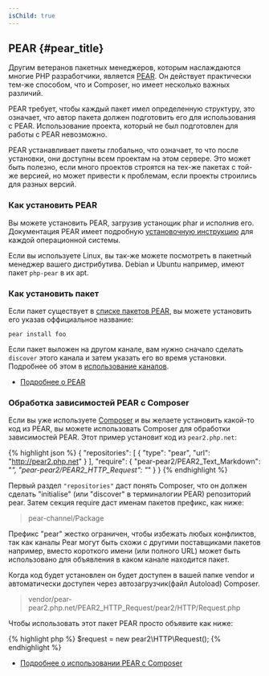 ```yaml
---
isChild: true
---
```


## PEAR {#pear_title}

Другим ветеранов пакетных менеджеров, которым наслаждаются многие PHP разработчики, является [PEAR][1]. Он действует
практически тем-же способом, что и Composer, но имеет несколько важных различий.

PEAR требует, чтобы каждый пакет имел определенную структуру, это означает, что автор пакета должен подготовить его
для использования с PEAR. Использование проекта, который не был подготовлен для работы с PEAR невозможно.

PEAR устанавливает пакеты глобально, что означает, то что после установки, они доступны всем проектам на этом 
сервере. Это может быть полезно, если много проектов строятся на тех-же пакетах с той-же версией, но может
привести к проблемам, если проекты строились для разных версий.

### Как установить PEAR

Вы можете установить PEAR, загрузив устанощик phar и исполнив его. Документация PEAR имеет подробную 
[установочную инструкцию][2] для каждой операционной системы.

Если вы используете Linux, вы так-же можете посмотреть в пакетный менеджер вашего дистрибутива. Debian и Ubuntu
например, имеют пакет ``php-pear`` в их apt.

### Как установить пакет

Если пакет существует в [списке пакетов PEAR][3], вы можете установить его указав оффициальное название:

    pear install foo

Если пакет выложен на другом канале, вам нужно сначало сделать `discover` этого канала и затем указать его
во время установки. Подробнее об этом в [использование каналов][4].

* [Подробнее о PEAR][1]

### Обработка зависимостей PEAR с Composer

Если вы уже используете [Composer][5] и вы желаете установить какой-то код из PEAR, вы можете
использовать Composer для обработки зависимостей PEAR. Этот пример установит код из `pear2.php.net`:

{% highlight json %}
{
    "repositories": [
        {
            "type": "pear",
            "url": "http://pear2.php.net"
        }
    ],
    "require": {
        "pear-pear2/PEAR2_Text_Markdown": "*",
        "pear-pear2/PEAR2_HTTP_Request": "*"
    }
}
{% endhighlight %}

Первый раздел `"repositories"` даст понять Composer, что он должен сделать "initialise"
(или "discover" в терминалогии PEAR) репозиторий pear. Затем секция require даст именам пакетов
префикс, как ниже:

> pear-channel/Package

Префикс "pear" жестко ограничен, чтобы избежать любых конфликтов, так как каналы Pear могут быть схожи с другими поставщиками пакетов например, вместо короткого имени (или полного URL)
может быть использовано для объявления в каком канале находится пакет.

Когда код будет установлен он будет доступен в вашей папке vendor и автоматически доступен
через автозагрузчик(файл Autoload) Composer.

> vendor/pear-pear2.php.net/PEAR2_HTTP_Request/pear2/HTTP/Request.php

Чтобы использовать этот пакет PEAR просто объявите как ниже:

{% highlight php %}
$request = new pear2\HTTP\Request();
{% endhighlight %}

* [Подробнее о использовании PEAR с Composer][6]

[1]: http://pear.php.net/
[2]: http://pear.php.net/manual/ru/installation.getting.php
[3]: http://pear.php.net/packages.php
[4]: http://pear.php.net/manual/ru/guide.users.commandline.channels.php
[5]: /#composer_и_packagist
[6]: http://getcomposer.org/doc/05-repositories.md#pear
